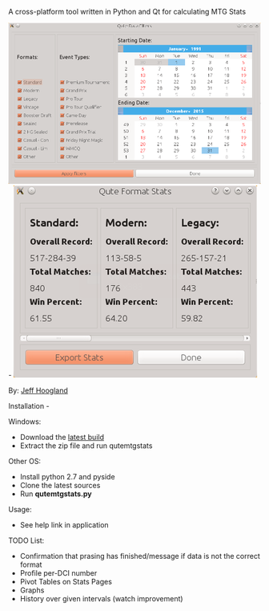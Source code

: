 A cross-platform tool written in Python and Qt for calculating MTG Stats

![alt text](https://raw.githubusercontent.com/JeffHoogland/qutemtgstats/master/Screenshots/QuteDataFilters.png "Filters Page") - ![alt text](https://raw.githubusercontent.com/JeffHoogland/qutemtgstats/master/Screenshots/QuteFormatStats.png "Format Stats")

By: [Jeff Hoogland](http://www.jeffhoogland.com/)

Installation -

Windows:
- Download the [latest build](https://github.com/JeffHoogland/qutemtgstats/blob/master/build/qutemtgstats-windows.zip?raw=true)
- Extract the zip file and run qutemtgstats

Other OS:
- Install python 2.7 and pyside
- Clone the latest sources
- Run **qutemtgstats.py**

Usage:
- See help link in application

TODO List:

- Confirmation that prasing has finished/message if data is not the correct format
- Profile per-DCI number
- Pivot Tables on Stats Pages
- Graphs
- History over given intervals (watch improvement)
